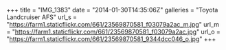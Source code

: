 +++
title = "IMG_1383"
date = "2014-01-30T14:35:06Z"
galleries = "Toyota Landcruiser AFS"
url_s = "https://farm1.staticflickr.com/661/23569870581_f03079a2ac_m.jpg"
url_m = "https://farm1.staticflickr.com/661/23569870581_f03079a2ac.jpg"
url_o = "https://farm1.staticflickr.com/661/23569870581_9344dcc046_o.jpg"
+++

